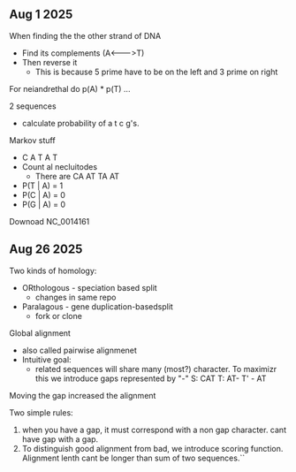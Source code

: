 ## Aug 1 2025

When finding the the other strand of DNA
- Find its complements (A<--->T)
- Then reverse it
	- This is because 5 prime have to be on the left and 3 prime on right

For neiandrethal do p(A) * p(T) ...

2 sequences
- calculate probability of a t c g's.

Markov stuff
- C A T A T
- Count al necluitodes
	- There are CA AT TA AT
- P(T | A) = 1
- P(C | A) = 0
- P(G | A) = 0

Downoad NC_0014161


## Aug 26 2025

Two kinds of homology:
- ORthologous - speciation based split
	- changes in same repo
- Paralagous - gene duplication-basedsplit
	- fork or clone

Global alignment
- also called pairwise alignmenet
- Intuitive goal:
	- related sequences will share many (most?) character. To maximizr this we introduce gaps represented by "-"
S: CAT
T: AT-
T' - AT

Moving the gap increased the alignment

Two simple rules:
1. when you have a gap, it must correspond with a non gap character. cant have gap with a gap.
2. To distinguish good alignment from bad, we introduce scoring function.
Alignment lenth cant be longer than sum of two sequences.``

